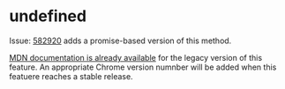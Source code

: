 # undefined

Issue: [582920](https://bugs.chromium.org/p/v8/issues/detail?id=582920) adds a promise-based version of this method.

[MDN documentation is already available](https://developer.mozilla.org/en-US/docs/Web/API/RTCPeerConnection/createOffer) for the legacy version of this feature. An appropriate Chrome version numnber will be added when this featuere reaches a stable release.